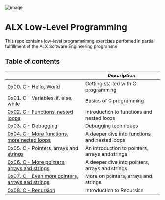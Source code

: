 ![image](https://res.cloudinary.com/practicaldev/image/fetch/s--vsp8TPQo--/c_imagga_scale,f_auto,fl_progressive,h_420,q_auto,w_1000/https://dev-to-uploads.s3.amazonaws.com/uploads/articles/eqk9up4gzrgz8f7egozd.png)
# ALX Low-Level Programming
This repo contains low-level programmimng exercises perfomed in partial fulfillment of the ALX Software Engineering programme

## Table of contents
|                                                                                     | *Description*                                      |
|-------------------------------------------------------------------------------------|----------------------------------------------------|
|[ 0x00. C - Hello, World](0x00-hello_world)                                          |   Getting started with C programming               | 
|[0x01. C - Variables, if, else, while](0x01-variables_if_else_while)                 |   Basics of C programming                          |
|[0x02. C - Functions, nested loops](0x02-functions_nested_loops)                     |   Introduction to functions and nested loops       |
|[0x03. C - Debugging](0x03-debugging)                                                |   Debugging techniques                             |
|[0x04. C - More functions, more nested loops](0x04-more_functions_nested_loops)      |   A deeper dive into functions and nested loops    |
|[0x05. C - Pointers, arrays and strings](0x05-pointers_arrays_strings)               |   An introduction to pointers, arrays and strings  |
|[0x06. C - More pointers, arrays and strings](0x06-pointers_arrays_strings)          |   A deeper dive into pointers, arrays and strings  |
|[0x07. C - Even more pointers, arrays and strings](0x07-pointers_arrays_strings)     |   More on pointers, arrays and strings             |
|[ 0x08. C - Recursion](0x08-recursion)                                               |   Introduction to Recursion                        |
